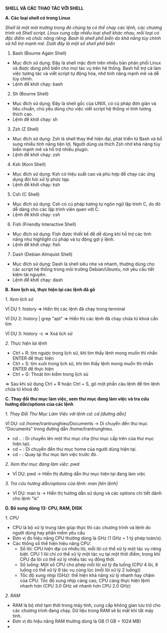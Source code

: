 **SHELL VÀ CÁC THAO TÁC VỚI SHELL**

**A. Các loại shell có trong Linux**

*Shell là một môi trường trong đó chúng ta có thể chạy các lệnh, các chương trình và Shell script. Linux cung cấp nhiều loại shell khác nhau, mỗi loại có đặc điểm và chức năng riêng. Bash là shell phổ biến do khả năng tùy chỉnh và hỗ trợ mạnh mẽ. Dưới đây là một số shell phổ biến*

1. Bash (Bourne Again Shell)
- Mục đích sử dụng: Đây là shell mặc định trên nhiều bản phân phối Linux và được dùng phổ biến cho mọi tác vụ trên hệ thống. Bash hỗ trợ cả làm việc tương tác và viết script tự động hóa, nhờ tính năng mạnh mẽ và dễ tùy chỉnh.
- Lệnh để khởi chạy: bash

2. Sh (Bourne Shell)
- Mục đích sử dụng: Đây là shell gốc của UNIX, có cú pháp đơn giản và tiêu chuẩn, chủ yếu dùng cho việc viết script hệ thống vì tính tương thích cao.
- Lệnh để khởi chạy: sh

3. Zsh (Z Shell)
- Mục đích sử dụng: Zsh là shell thay thế hiện đại, phát triển từ Bash và bổ sung nhiều tính năng tiện lợi. Người dùng ưa thích Zsh nhờ khả năng tùy biến mạnh mẽ và hỗ trợ nhiều plugin.
- Lệnh để khởi chạy: zsh
  
4. Ksh (Korn Shell)
- Mục đích sử dụng:  Ksh có hiệu suất cao và phù hợp để chạy các ứng dụng đòi hỏi xử lý phức tạp.
- Lệnh để khởi chạy: ksh
  
5. Csh (C Shell)
- Mục đích sử dụng: Csh có cú pháp tương tự ngôn ngữ lập trình C, do đó dễ dàng cho các lập trình viên quen với C.
- Lệnh để khởi chạy: csh
  
6. Fish (Friendly Interactive Shell)
- Mục đích sử dụng: Fish được thiết kế để dễ dùng khi hỗ trợ các tính năng như highlight cú pháp và tự động gợi ý lệnh.
- Lệnh để khởi chạy: fish
  
7. Dash (Debian Almquist Shell)
- Mục đích sử dụng: Dash là shell siêu nhẹ và nhanh, thường dùng cho các script hệ thống trong môi trường Debian/Ubuntu, nơi yêu cầu tiết kiệm tài nguyên.
- Lệnh để khởi chạy: dash

**B. Xem lịch sủ, thực hiện lại các lệnh đã gõ**

*1. Xem lịch sử*

VÍ DỤ 1: history => Hiển thị các lệnh đã chạy trong terminal

VÍ DỤ 2: history | grep "apt" => Hiển thị các lệnh đã chạy chứa từ khoá cần tìm 

VÍ DỤ 3: history -c => Xoá lịch sử

*2. Thực hiện lại lệnh*
- Ctrl + R: tìm ngược trong lịch sử, khi tìm thấy lệnh mong muốn thì nhấn ENTER để thực hiện
- Ctrl + S: tìm xuôi trong lịch sử, khi tìm thấy lệnh mong muốn thì nhấn ENTER để thực hiện
- Ctrl + G: Thoát tìm kiếm trong lịch sủ

=> Sau khi sử dụng Ctrl + R hoặc Ctrl + S, gõ một phần câu lệnh để tìm lệnh chứa từ khoá đó
  
**C. Thay đổi thư mục làm việc, xem thư mục đang làm việc và tra cứu hướng dẫn/options của các lệnh**

*1. Thay Đổi Thư Mục Làm Việc với lệnh cd: cd [đường dẫn]*

VÍ DỤ: cd /home/trantrunghieu/Documents -> Di chuyển đến thư mục "Documents" trong đường dẫn /home/trantrunghieu.
- cd .. : Di chuyển lên một thư mục cha (thư mục cấp trên của thư mục hiện tại).
- cd ~ : Di chuyển đến thư mục home của người dùng hiện tại.
- cd - : Quay lại thư mục làm việc trước đó.

*2. Xem thư mục đang làm việc: pwd*
- VÍ DỤ: pwd -> Hiển thị đường dẫn thư mục hiện tại đang làm việc

*3. Tra cứu hướng dẫn/options của lệnh: man [tên lệnh]*
- VÍ DỤ: man ls -> Hiển thị hướng dẫn sử dụng và các options chi tiết dành cho lệnh "ls"

**D. Bổ sung dòng 13: CPU, RAM, DISK**

*1. CPU* 
- CPU là bộ xử lý trung tâm giúp thực thi các chương trình và lệnh do người dùng hay phần mềm yêu cầu
- Đơn vị đo hiệu năng CPU thường dùng là GHz (1 GHz = 1 tỷ phép toán/s).
- Các thống số thể hiện hiệu năng CPU:
  - Số lõi: CPU hiện đại có nhiều lõi, mỗi lõi có thể xử lý một tác vụ riêng biệt. CPU 1 lõi chỉ có thể xử lý một tác vụ tại một thời điểm, trong khi CPU đa lõi có thể xử lý nhiều tác vụ đồng thời.
  - Số luồng: Một số CPU cho phép mỗi lõi xử lý đa luồng (CPU 4 lõi, 8 luồng có thể xử lý 8 tác vụ cùng lúc (mỗi lõi xử lý 2 luồng))
  - Tốc độ xung nhịp (GHz): thể hiện khả năng xử lý nhanh hay chậm của CPU. Tốc độ xung nhịp càng cao, CPU càng thực hiện lệnh nhanh hơn (CPU 3.0 GHz sẽ nhanh hơn CPU 2.0 GHz)

*2. RAM*
- RAM là bộ nhớ tạm thời trong máy tính, cung cấp không gian lưu trữ cho các chương trình đang chạy. Dữ liệu trong RAM sẽ bị mất khi tắt máy tính.
- Đơn vị đo hiệu năng RAM thường dùng là GB (1 GB = 1024 MB)
- 
